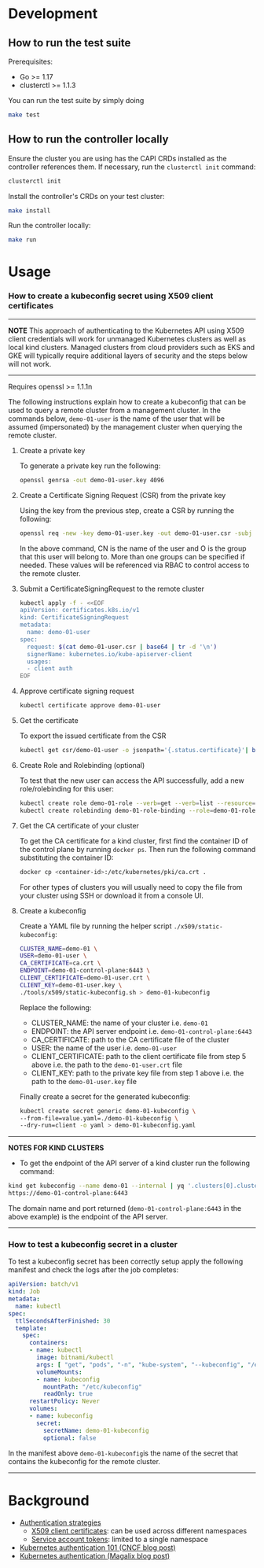 # Development

## How to run the test suite

Prerequisites:
* Go >= 1.17
* clusterctl >= 1.1.3

You can run the test suite by simply doing

```sh
make test
```

## How to run the controller locally

Ensure the cluster you are using has the CAPI CRDs installed as the controller references them. If necessary, run the `clusterctl init` command:
```sh
clusterctl init
```

Install the controller's CRDs on your test cluster:

```sh
make install
```

Run the controller locally:

```sh
make run
```

# Usage

### How to create a kubeconfig secret using X509 client certificates 

---
**NOTE**
This approach of authenticating to the Kubernetes API using X509 client credentials will work for unmanaged Kubernetes clusters as well as local kind clusters. Managed clusters from cloud providers such as EKS and GKE will typically require additional layers of security and the steps below will not work.

---

Requires openssl >= 1.1.1n

The following instructions explain how to create a kubeconfig that can be used to query a remote cluster from a management cluster. In the commands below, `demo-01-user` is the name of the user that will be assumed (impersonated) by the management cluster when querying the remote cluster.

1. Create a private key


   To generate a private key run the following:
   ```sh
   openssl genrsa -out demo-01-user.key 4096
   ```

2. Create a Certificate Signing Request (CSR) from the private key


   Using the key from the previous step, create a CSR by running the following:
   ```sh
   openssl req -new -key demo-01-user.key -out demo-01-user.csr -subj "/CN=demo-01-user/O=viewers"
   ```

   In the above command, CN is the name of the user and O is the group that this user will belong to. More than one groups can be specified if needed. These values will be referenced via RBAC to control access to the remote cluster.

3. Submit a CertificateSigningRequest to the remote cluster

   ```sh
   kubectl apply -f - <<EOF
   apiVersion: certificates.k8s.io/v1
   kind: CertificateSigningRequest
   metadata:
     name: demo-01-user
   spec:
     request: $(cat demo-01-user.csr | base64 | tr -d '\n')
     signerName: kubernetes.io/kube-apiserver-client
     usages:
     - client auth
   EOF
   ```

4. Approve certificate signing request

   ```sh
   kubectl certificate approve demo-01-user
   ```

5. Get the certificate

   To export the issued certificate from the CSR
   ```sh
   kubectl get csr/demo-01-user -o jsonpath='{.status.certificate}'| base64 -d > demo-01-user.crt
   ```

6. Create Role and Rolebinding (optional)

   To test that the new user can access the API successfully, add a new role/rolebinding for this user:
   
   ```sh
   kubectl create role demo-01-role --verb=get --verb=list --resource=pods
   kubectl create rolebinding demo-01-role-binding --role=demo-01-role --user=demo-01-user
   ```
7. Get the CA certificate of your cluster

   To get the CA certificate for a kind cluster, first find the container ID of the control plane by running `docker ps`. Then run the following command substituting the container ID:
   ```sh
   docker cp <container-id>:/etc/kubernetes/pki/ca.crt .
   ```

   For other types of clusters you will usually need to copy the file from your cluster using SSH or download it from a console UI.

8. Create a kubeconfig

    Create a YAML file by running the helper script `./x509/static-kubeconfig`:

    ```sh
    CLUSTER_NAME=demo-01 \
    USER=demo-01-user \
    CA_CERTIFICATE=ca.crt \
    ENDPOINT=demo-01-control-plane:6443 \
    CLIENT_CERTIFICATE=demo-01-user.crt \
    CLIENT_KEY=demo-01-user.key \
    ./tools/x509/static-kubeconfig.sh > demo-01-kubeconfig
    ```

    Replace the following:
    - CLUSTER_NAME: the name of your cluster i.e. `demo-01`
    - ENDPOINT: the API server endpoint i.e. `demo-01-control-plane:6443`
    - CA_CERTIFICATE: path to the CA certificate file of the cluster
    - USER: the name of the user i.e. `demo-01-user`
    - CLIENT_CERTIFICATE: path to the client certificate file from step 5 above i.e. the path to the `demo-01-user.crt` file
    - CLIENT_KEY: path to the private key file from step 1 above i.e. the path to the `demo-01-user.key` file

    Finally create a secret for the generated kubeconfig:

    ```sh
    kubectl create secret generic demo-01-kubeconfig \
    --from-file=value.yaml=./demo-01-kubeconfig \
    --dry-run=client -o yaml > demo-01-kubeconfig.yaml
    ```

---
**NOTES FOR KIND CLUSTERS**

- To get the endpoint of the API server of a kind cluster run the following command:
```sh
kind get kubeconfig --name demo-01 --internal | yq '.clusters[0].cluster.server'
https://demo-01-control-plane:6443
```
The domain name and port returned (`demo-01-control-plane:6443` in the above example) is the endpoint of the API server.

---

### How to test a kubeconfig secret in a cluster

To test a kubeconfig secret has been correctly setup apply the following manifest and check the logs after the job completes:

```yaml
apiVersion: batch/v1
kind: Job
metadata:
  name: kubectl
spec:
  ttlSecondsAfterFinished: 30
  template:
    spec:
      containers:
      - name: kubectl
        image: bitnami/kubectl
        args: [ "get", "pods", "-n", "kube-system", "--kubeconfig", "/etc/kubeconfig/value.yaml"]
        volumeMounts:
        - name: kubeconfig
          mountPath: "/etc/kubeconfig"
          readOnly: true
      restartPolicy: Never
      volumes:
      - name: kubeconfig
        secret:
          secretName: demo-01-kubeconfig
          optional: false
```

In the manifest above `demo-01-kubeconfig`is the name of the secret that contains the kubeconfig for the remote cluster.

---
# Background
- [Authentication strategies](https://kubernetes.io/docs/reference/access-authn-authz/authentication/#authentication-strategies)
  - [X509 client certificates](https://kubernetes.io/docs/reference/access-authn-authz/authentication/#x509-client-certs): can be used across different namespaces
  - [Service account tokens](https://kubernetes.io/docs/reference/access-authn-authz/authentication/#service-account-tokens): limited to a single namespace
- [Kubernetes authentication 101 (CNCF blog post)](https://www.cncf.io/blog/2020/07/31/kubernetes-rbac-101-authentication/)
- [Kubernetes authentication (Magalix blog post)](https://www.magalix.com/blog/kubernetes-authentication)